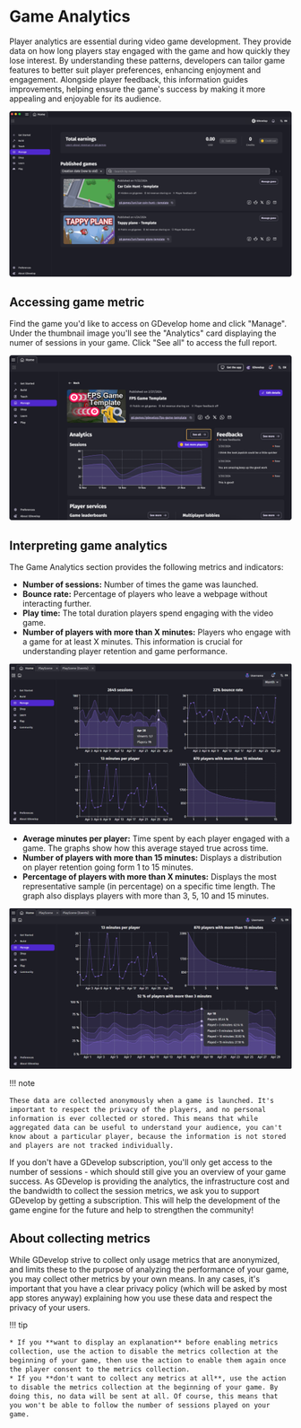 # Game Analytics

Player analytics are essential during video game development. They provide data on how long players stay engaged with the game and how quickly they lose interest. By understanding these patterns, developers can tailor game features to better suit player preferences, enhancing enjoyment and engagement. Alongside player feedback, this information guides improvements, helping ensure the game's success by making it more appealing and enjoyable for its audience.

![Manage-Games-Dashoard](Manage-Games-Dashboard.png)

## Accessing game metric

Find the game you'd like to access on GDevelop home and click "Manage". Under the thumbnail image you'll see the "Analytics" card displaying the numer of sessions in your game. Click "See all" to access the full report.

![Game-Dashboard](Game-Dashboard.png)

## Interpreting game analytics

The Game Analytics section provides the following metrics and indicators:

* **Number of sessions:** Number of times the game was launched.
* **Bounce rate:** Percentage of players who leave a webpage without interacting further.
* **Play time:** The total duration players spend engaging with the video game.
* **Number of players with more than X minutes:** Players who engage with a game for at least X minutes. This information is crucial for understanding player retention and game performance.


![Game-Analytics](Game-Analytics.png)


* **Average minutes per player:** Time spent by each player engaged with a game. The graphs show how this average stayed true across time.
* **Number of players with more than 15 minutes:** Displays a distribution on player retention going form 1 to 15 minutes.
* **Percentage of players with more than X minutes:** Displays the most representative sample (in percentage) on a specific time length. The graph also displays players with more than 3, 5, 10 and 15 minutes.

![Games-Analytics](Game-Analytics-hover.png)

!!! note

    These data are collected anonymously when a game is launched. It's important to respect the privacy of the players, and no personal information is ever collected or stored. This means that while aggregated data can be useful to understand your audience, you can't know about a particular player, because the information is not stored and players are not tracked individually.

If you don't have a GDevelop subscription, you'll only get access to the number of sessions - which should still give you an overview of your game success.
As GDevelop is providing the analytics, the infrastructure cost and the bandwidth to collect the session metrics, we ask you to support GDevelop by getting a subscription.
This will help the development of the game engine for the future and help to strengthen the community!

## About collecting metrics

While GDevelop strive to collect only usage metrics that are anonymized, and limits these to the purpose of analyzing the performance of your game, you may collect other metrics by your own means. In any cases, it's important that you have a clear privacy policy (which will be asked by most app stores anyway) explaining how you use these data and respect the privacy of your users.

!!! tip

    * If you **want to display an explanation** before enabling metrics collection, use the action to disable the metrics collection at the beginning of your game, then use the action to enable them again once the player consent to the metrics collection.
    * If you **don't want to collect any metrics at all**, use the action to disable the metrics collection at the beginning of your game. By doing this, no data will be sent at all. Of course, this means that you won't be able to follow the number of sessions played on your game.

